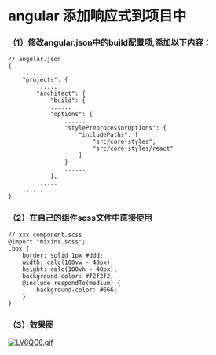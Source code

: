 # angular 添加响应式到项目中

### （1）修改angular.json中的build配置项,添加以下内容：
    // angular.json
    {
        ......
        "projects": {
            ......
            "architect": {
                "build": {
                ......
                "options": {
                    ......
                    "stylePreprocessorOptions": {
                        "includePaths": [
                            "src/core-styles",
                            "src/core-styles/react"
                        ]
                    }
                    ......
                },
            ......
        ......
    }
### （2）在自己的组件scss文件中直接使用

    // xxx.component.scss
    @import "mixins.scss";
    .box {
        border: solid 1px #ddd;
        width: calc(100vw - 40px);
        height: calc(100vh - 40px);
        background-color: #f2f2f2;
        @include respondTo(medium) {
            background-color: #666;
        }
    }


### （3）效果图

[![LV6QC6.gif](https://s1.ax1x.com/2022/04/11/LV6QC6.gif)](https://imgtu.com/i/LV6QC6)

   